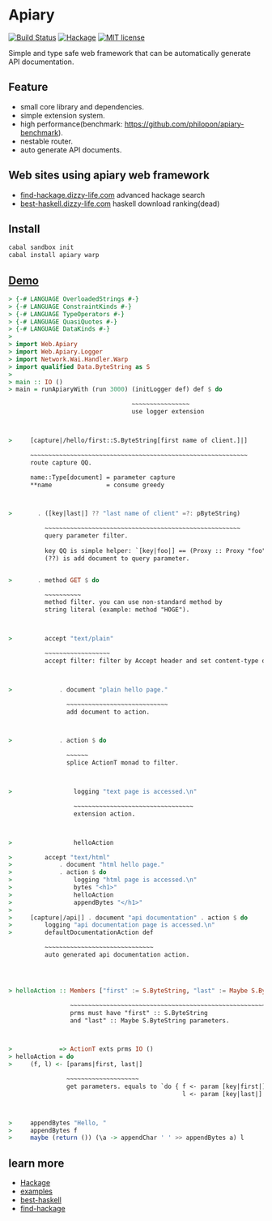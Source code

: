 Apiary
===
[![Build Status](https://travis-ci.org/philopon/apiary.svg?branch=master)](https://travis-ci.org/philopon/apiary)
[![Hackage](http://img.shields.io/hackage/v/apiary.svg)](https://hackage.haskell.org/package/apiary)
[![MIT license](http://img.shields.io/badge/license-MIT-blue.svg)](LICENSE)

Simple and type safe web framework that can be automatically generate API documentation. 

Feature
----
* small core library and dependencies.
* simple extension system.
* high performance(benchmark: https://github.com/philopon/apiary-benchmark).
* nestable router.
* auto generate API documents.

Web sites using apiary web framework
---
* [find-hackage.dizzy-life.com](http://find-hackage.dizzy-life.com) advanced hackage search
* [best-haskell.dizzy-life.com](http://best-haskell.dizzy-life.com) haskell download ranking(dead)

Install
---
```bash
cabal sandbox init
cabal install apiary warp
```

[Demo](examples/readme.lhs)
---
```.lhs
> {-# LANGUAGE OverloadedStrings #-}
> {-# LANGUAGE ConstraintKinds #-}
> {-# LANGUAGE TypeOperators #-}
> {-# LANGUAGE QuasiQuotes #-}
> {-# LANGUAGE DataKinds #-}
> 
> import Web.Apiary
> import Web.Apiary.Logger
> import Network.Wai.Handler.Warp
> import qualified Data.ByteString as S
> 
> main :: IO ()
> main = runApiaryWith (run 3000) (initLogger def) def $ do

                                  ~~~~~~~~~~~~~~~~
                                  use logger extension



>     [capture|/hello/first::S.ByteString[first name of client.]|]

      ~~~~~~~~~~~~~~~~~~~~~~~~~~~~~~~~~~~~~~~~~~~~~~~~~~~~~~~~~~~~
      route capture QQ.

      name::Type[document] = parameter capture
      **name               = consume greedy



>       . ([key|last|] ?? "last name of client" =?: pByteString)

          ~~~~~~~~~~~~~~~~~~~~~~~~~~~~~~~~~~~~~~~~~~~~~~~~~~~~~~
          query parameter filter.
      
          key QQ is simple helper: `[key|foo|] == (Proxy :: Proxy "foo")`.
          (??) is add document to query parameter.


>       . method GET $ do

          ~~~~~~~~~~
          method filter. you can use non-standard method by
          string literal (example: method "HOGE").



>         accept "text/plain"

          ~~~~~~~~~~~~~~~~~~
          accept filter: filter by Accept header and set content-type of response.



>             . document "plain hello page."

                ~~~~~~~~~~~~~~~~~~~~~~~~~~~~
                add document to action.



>             . action $ do

                ~~~~~~
                splice ActionT monad to filter.



>                 logging "text page is accessed.\n"

                  ~~~~~~~~~~~~~~~~~~~~~~~~~~~~~~~~~
                  extension action.



>                 helloAction

>         accept "text/html"
>             . document "html hello page."
>             . action $ do
>                 logging "html page is accessed.\n"
>                 bytes "<h1>"
>                 helloAction
>                 appendBytes "</h1>"
> 
>     [capture|/api|] . document "api documentation" . action $ do
>         logging "api documentation page is accessed.\n"
>         defaultDocumentationAction def

          ~~~~~~~~~~~~~~~~~~~~~~~~~~~~~~
          auto generated api documentation action.




> helloAction :: Members ["first" := S.ByteString, "last" := Maybe S.ByteString] prms

                 ~~~~~~~~~~~~~~~~~~~~~~~~~~~~~~~~~~~~~~~~~~~~~~~~~~~~~~~~~~~~~~
                 prms must have "first" :: S.ByteString
                 and "last" :: Maybe S.ByteString parameters.



>             => ActionT exts prms IO ()
> helloAction = do
>     (f, l) <- [params|first, last|]

                ~~~~~~~~~~~~~~~~~~~~
                get parameters. equals to `do { f <- param [key|first|];
                                                l <- param [key|last|] }`



>     appendBytes "Hello, "
>     appendBytes f
>     maybe (return ()) (\a -> appendChar ' ' >> appendBytes a) l
```

learn more
---
* [Hackage](https://hackage.haskell.org/package/apiary)
* [examples](examples/)
* [best-haskell](https://github.com/philopon/best-haskell)
* [find-hackage](https://github.com/philopon/find-hackage)
